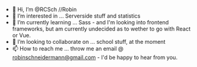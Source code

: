- 👋 Hi, I’m @RCSch  //Robin
- 👀 I’m interested in ... Serverside stuff and statistics
- 🌱 I’m currently learning ... Sass - and I'm looking into frontend frameworks, but am currently undecided as to wether to go with React or Vue.
- 💞️ I’m looking to collaborate on ... school stuff, at the moment
- 📫 How to reach me ... throw me an email @ robinschneidermann@gmail.com - I'd be happy to hear from you.

<!---
RCSch/RCSch is a ✨ special ✨ repository because its `README.md` (this file) appears on your GitHub profile.
You can click the Preview link to take a look at your changes.
--->
